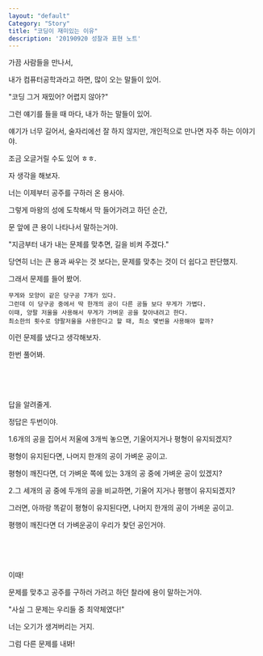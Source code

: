 ```yaml
---
layout: "default"
Category: "Story"
title: "코딩이 재미있는 이유"
description: '20190920 성찰과 표현 노트'
---
```


가끔 사람들을 만나서,

내가 컴퓨터공학과라고 하면, 많이 오는 말들이 있어.

"코딩 그거 재밌어? 어렵지 않아?"

그런 얘기를 들을 때 마다, 내가 하는 말들이 있어.

얘기가 너무 길어서, 술자리에선 잘 하지 않지만, 개인적으로 만나면 자주 하는 이야기야.

조금 오글거릴 수도 있어 ㅎㅎ.

자 생각을 해보자.

너는 이제부터 공주를 구하러 온 용사야.

그렇게 마왕의 성에 도착해서 막 들어가려고 하던 순간,

문 앞에 큰 용이 나타나서 말하는거야.

"지금부터 내가 내는 문제를 맞추면, 길을 비켜 주겠다."

당연히 너는 큰 용과 싸우는 것 보다는, 문제를 맞추는 것이 더 쉽다고 판단했지.

그래서 문제를 들어 봤어.


~~~
무게와 모양이 같은 당구공 7개가 있다.
그런데 이 당구공 중에서 딱 한개의 공이 다른 공들 보다 무게가 가볍다.
이때, 양팔 저울을 사용해서 무게가 가벼운 공을 찾아내려고 한다.
최소한의 횟수로 양팔저울을 사용한다고 할 때, 최소 몇번을 사용해야 할까?
~~~

이런 문제를 냈다고 생각해보자.

한번 풀어봐.

<br>
<br>
<br>

답을 알려줄게.

정답은 두번이야.

1.6개의 공을 집어서 저울에 3개씩 놓으면, 기울어지거나 평형이 유지되겠지?

평형이 유지된다면, 나머지 한개의 공이 가벼운 공이고.

평형이 깨진다면, 더 가벼운 쪽에 있는 3개의 공 중에 가벼운 공이 있겠지?

2.그 세개의 공 중에 두개의 공을 비교하면, 기울어 지거나 평행이 유지되겠지?

그러면, 아까랑 똑같이 평형이 유지된다면, 나머지 한개의 공이 가벼운 공이고.

평행이 깨진다면 더 가벼운공이 우리가 찾던 공인거야.

<br><br><br>

이때!

문제를 맞추고 공주를 구하러 가려고 하던 찰라에 용이 말하는거야.

"사실 그 문제는 우리들 중 최약체였다!"

너는 오기가 생겨버리는 거지.

그럼 다른 문제를 내봐!

~~~

~~~
